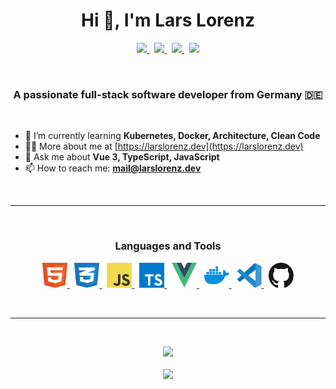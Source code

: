 <h1 align="center">Hi 👋, I'm Lars Lorenz</h1>
<p align="center">
    <a href="https://open.spotify.com/user/lorenz91-de">
        <img src="https://img.shields.io/badge/Spotify-1CD660&?logo=spotify&style=for-the-badge&logoColor=white" />
    </a>
    &nbsp;
    <a href="https://larslorenz.dev">
        <img src="https://img.shields.io/badge/Portfolio-AA00FF?style=for-the-badge&logoColor=white" />
    </a>
    &nbsp;
    <a href="https://www.linkedin.com/in/lars-lorenz-002253185">
        <img src="https://img.shields.io/badge/LinkedIn-0C67C2?style=for-the-badge&logo=linkedin&logoColor=white" />
    </a>
    &nbsp;
    <a href="https://codepen.io/larslorenz">
        <img src="https://img.shields.io/badge/CodePen-1E1F26?style=for-the-badge&logo=linkedin&logoColor=white" />
    </a>
</p>
<br />
<h3 align="center">A passionate full-stack software developer from Germany 🇩🇪</h3>
<br />

- 🌱 I’m currently learning **Kubernetes, Docker, Architecture, Clean Code**
- 👨‍💻 More about me at [https://larslorenz.dev](https://larslorenz.dev)
- 💬 Ask me about **Vue 3, TypeScript, JavaScript**
- 📫 How to reach me: **mail@larslorenz.dev**

<br />

---

<br />
<p>
    <h3 align="center"> Languages and Tools</h3>
</p>
<p align="center">
    <a href="https://www.w3.org/html" target="_blank">
        <img src="icons/html-5.svg" width="40" height="40"/>
    </a>
    &nbsp;
    <a href="https://www.w3schools.com/css" target="_blank">
        <img src="icons/css-3.svg" width="40" height="40"/>
    </a>
    &nbsp;
    <a href="https://developer.mozilla.org/en-US/docs/Web/JavaScript" target="_blank">
        <img src="icons/javascript.svg" width="40" height="40"/>
    </a>
    &nbsp;
    <a href="https://www.typescriptlang.org" target="_blank">
        <img src="icons/typescript.svg" width="40" height="40"/>
    </a>
    &nbsp;
    <a href="https://v3.vuejs.org" target="_blank">
        <img src="icons/vue.svg" width="40" height="40"/>
    </a>
    &nbsp;
    <a href="https://www.docker.com" target="_blank">
        <img src="icons/docker.svg" width="40" height="40"/>
    </a>
    &nbsp;
    <a href="https://code.visualstudio.com" target="_blank">
        <img src="icons/visual-studio-code.svg" width="40" height="40" />
    </a>
    &nbsp;
    <a href="https://github.com" target="_blank">
        <img src="icons/github.svg" width="40" height="40" />
    </a>
</p>
<br />

---

<br />
<p align="center">
    <img src="https://github-readme-stats.vercel.app/api?username=lorenzlars&theme=gruvbox&show_icons=true" width="500"/>
    <br />
    <br />
    <img src="https://github-readme-stats.vercel.app/api/top-langs/?username=lorenzlars&layout=compact&theme=gruvbox" width="500" />
</p>
